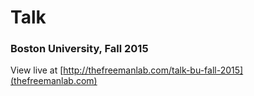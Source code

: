 # Talk

### Boston University, Fall 2015

View live at [http://thefreemanlab.com/talk-bu-fall-2015](thefreemanlab.com)
